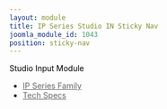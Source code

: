 ```yaml
---
layout: module
title: IP Series Studio IN Sticky Nav
joomla_module_id: 1043
position: sticky-nav
---
```

<style scoped="scoped" type="text/css"><!--
.mainlevel {
		color:#666666;
	}
	.sticky-nav-label a {
		color:#000;
		text-decoration: none;
	}
	.sticky-nav-label a:hover {
		color: #2a6496;
		text-decoration: none;
	}
	.sticky-nav-label a:visited {
		text-decoration: none;
	}
--></style>
<p class="sticky-nav-label"><a href="/ip-series/studio-in">Studio Input Module</a></p>
<a href="javascript:;" class="sticky-nav-expand" title="Expand IP Series Menu"></a>
<div class="moduletable">
<ul id="mainlevel">
<li><a href="/ip-series" class="mainlevel">IP Series Family</a></li>
<!--<li><a href="#" class="mainlevel">In-Depth</a>
		</li>
		<li><a href="#" class="mainlevel">Interface</a>
		</li>
		<li><a href="#" class="mainlevel">System Diagram</a>
		</li>-->
<li><a href="/ip-series/studio-in/tech-specs" class="mainlevel">Tech Specs</a></li>
</ul>
</div>
